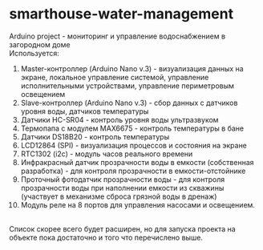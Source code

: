 # smarthouse-water-management
Arduino project - мониторинг и управление водоснабжением в загородном доме<br>
Используется: <br>
1. Master-контроллер (Arduino Nano v.3) - визуализация данных на экране, локальное управление системой, управление исполнительными устройствами, управление периметровым освещением<br>
2. Slave-контроллер (Arduino Nano v.3) - сбор данных с датчиков уровня воды, датчиков температуры<br>
3. Датчики HC-SR04 - контроль уровня воды ультразвуком<br>
4. Термопапа с модулем MAX6675 - контроль температуры в бане<br>
5. Датчики DS18B20 - контроль температуры<br>
6. LCD12864 (SPI) - визуализация процессов и состояния на экране<br>
7. RTC1302 (i2c) - модуль часов реального времени<br>
8. Инфракрасный датчик прозрачности воды в емкости (собственная разработка) - для контроля прозрачности в емкости-отстойнике<br>
9. Проточный фотодатчик прозрачности воды - для контроля прозрачности воды при наполнении емкости из скважины (участвует в механизме сброса грязной воды в дренаж)<br>
10. Модуль реле на 8 портов для управления насосами и освещением.<br>
<br>
Список скорее всего будет расширен, но для запуска проекта на объекте пока достаточно и того что перечислено выше.
